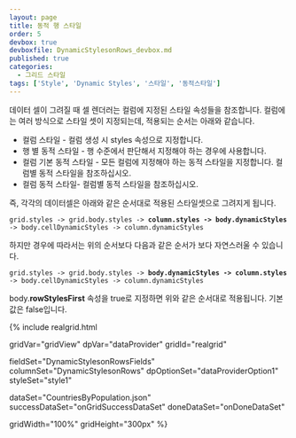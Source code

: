 ```yaml
---
layout: page
title: 동적 행 스타일
order: 5
devbox: true
devboxfile: DynamicStylesonRows_devbox.md
published: true
categories:
  - 그리드 스타일
tags: ['Style', 'Dynamic Styles', '스타일', '동적스타일']
---
```


데이터 셀이 그려질 때 셀 렌더러는 컬럼에 지정된 스타일 속성들을 참조합니다. 컬럼에는 여러 방식으로 스타일 셋이 지정되는데, 적용되는 순서는 아래와 같습니다.
- 컬럼 스타일 - 컬럼 생성 시 styles 속성으로 지정합니다.
- 행 별 동적 스타일 - 행 수준에서 판단해서 지정해야 하는 경우에 사용합니다.
- 컬럼 기본 동적 스타일 - 모든 컬럼에 지정해야 하는 동적 스타일을 지정합니다. 컬럼별 동적 스타일을 참조하십시오.
- 컬럼 동적 스타일- 컬럼별 동적 스타일을 참조하십시오.

즉, 각각의 데이터셀은 아래와 같은 순서대로 적용된 스타일셋으로 그려지게 됩니다.

`grid.styles -> grid.body.styles -> `**`column.styles -> body.dynamicStyles`**` -> body.cellDynamicStyles -> column.dynamicStyles`

하지만 경우에 따라서는 위의 순서보다 다음과 같은 순서가 보다 자연스러울 수 있습니다.

`grid.styles -> grid.body.styles -> `**`body.dynamicStyles -> column.styles`**` -> body.cellDynamicStyles -> column.dynamicStyles`

body.**rowStylesFirst** 속성을 true로 지정하면 위와 같은 순서대로 적용됩니다. 기본값은 false입니다.

<script>
  var onGridSuccessDataSet = function(data, textStatus, jqXHR) {
    dataProvider.setRows(data);
  }
  var onDoneDataSet = function() {
    var newDynamicStyles = [{
        criteria: "row mod 2 = 0",
        styles: "background=#F4F4FA"
    }];

    gridView.setStyles({
        body: {
            dynamicStyles: newDynamicStyles
        }
    });    
  }
</script>

{% include realgrid.html

  gridVar="gridView"
  dpVar="dataProvider"
  gridId="realgrid"

  fieldSet="DynamicStylesonRowsFields"
  columnSet="DynamicStylesonRows"
  dpOptionSet="dataProviderOption1"  
  styleSet="style1"

  dataSet="CountriesByPopulation.json"
  successDataSet="onGridSuccessDataSet"
  doneDataSet="onDoneDataSet"

  gridWidth="100%"
  gridHeight="300px" %}
